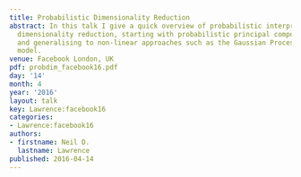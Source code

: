 ```yaml
---
title: Probabilistic Dimensionality Reduction
abstract: In this talk I give a quick overview of probabilistic interpretations of
  dimensionality reduction, starting with probabilistic principal component analysis
  and generalising to non-linear approaches such as the Gaussian Process Latent variable
  model.
venue: Facebook London, UK
pdf: probdim_facebook16.pdf
day: '14'
month: 4
year: '2016'
layout: talk
key: Lawrence:facebook16
categories:
- Lawrence:facebook16
authors:
- firstname: Neil D.
  lastname: Lawrence
published: 2016-04-14
---
```

